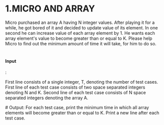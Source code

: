 # 1.MICRO AND ARRAY
Micro purchased an array A having N integer values. After playing it for a while, he got
bored of it and decided to update value of its element. In one second he can increase
value of each array element by 1. He wants each array element's value to become greater
than or equal to K. Please help Micro to find out the minimum amount of time it will take,
for him to do so.
<html>
  <head>
    
# <h4>Input</h4>:
First line consists of a single integer, T, denoting the number of test cases.
First line of each test case consists of two space separated integers denoting N and K.
Second line of each test case consists of N space separated integers denoting the array
A.
</head>
</html>
# Output:
For each test case, print the minimum time in which all array elements will become
greater than or equal to K. Print a new line after each test case.
